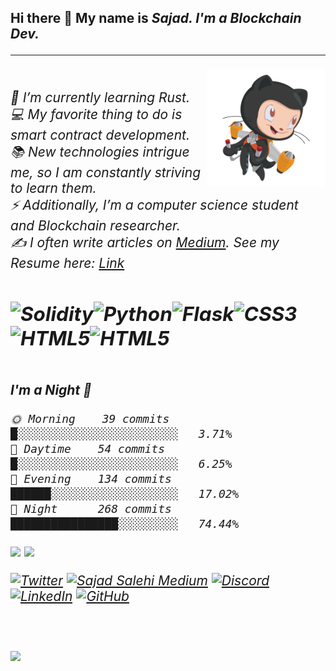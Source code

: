 <h2>Hi there 👋
My name is <i>Sajad<i>. I'm a <i>Blockchain Dev.<i>
  <hr>

<img align="right" alt="GIF" height="190px" src="https://github.com/Sajad-Salehi/Sajad-Salehi/blob/main/jetpacktocat.png" />
<h6>
<br>🌱 I’m currently learning Rust.<br>
💻 My favorite thing to do is smart contract development.<br>
📚 New technologies intrigue me, so I am constantly striving to learn them.<br>
⚡ Additionally, I’m a computer science student and Blockchain researcher.<br>
✍️ I often write articles on <a href='https://medium.com/@sajadsolidity'>Medium<a/>. See my Resume here: <a href="https://drive.google.com/file/d/1EfFb5AIdgW5WGK7wRgQ-GCe8x7rnzrvW/view?usp=sharing">Link<a/>
<h6>

![Solidity](https://img.shields.io/badge/Solidity-%23363636.svg?style=for-the-badge&logo=solidity&logoColor=white)![Python](https://img.shields.io/badge/python-3670A0?style=for-the-badge&logo=python&logoColor=ffdd54)![Flask](https://img.shields.io/badge/flask-%23000.svg?style=for-the-badge&logo=flask&logoColor=white)![CSS3](https://img.shields.io/badge/css3-%231572B6.svg?style=for-the-badge&logo=css3&logoColor=white)![HTML5](https://img.shields.io/badge/html5-%23E34F26.svg?style=for-the-badge&logo=html5&logoColor=white)![HTML5](https://camo.githubusercontent.com/c839570bc71901106b11b8411d9277a6a8356a9431e4a16d6c26db82caab7d62/68747470733a2f2f696d672e736869656c64732e696f2f62616467652f4d6f6e676f44422d2532333465613934622e7376673f7374796c653d666f722d7468652d6261646765266c6f676f3d6d6f6e676f6462266c6f676f436f6c6f723d7768697465)
  ---


<!--START_SECTION:waka-->

<br>**I'm a Night 🦉** 

```text
🌞 Morning    39 commits    █░░░░░░░░░░░░░░░░░░░░░░░░   3.71% 
🌆 Daytime    54 commits    █░░░░░░░░░░░░░░░░░░░░░░░░   6.25% 
🌃 Evening    134 commits   ██████░░░░░░░░░░░░░░░░░░░   17.02% 
🌙 Night      268 commits   ████████████████░░░░░░░░░   74.44%

```

![](https://github-readme-stats.vercel.app/api?username=sajad-salehi&theme=radical&hide_border=false&include_all_commits=false&count_private=false)
![](https://github-readme-streak-stats.herokuapp.com/?user=sajad-salehi&theme=radical&hide_border=false)


[![Twitter](https://img.shields.io/badge/Twitter-1DA1F2?style=for-the-badge&logo=twitter&logoColor=white)](https://twitter.com/__Soren)
[![Sajad Salehi Medium](https://img.shields.io/badge/Medium-000000?style=for-the-badge&logo=medium&logoColor=white)](https://medium.com/@sajadsolidity)
[![Discord](https://img.shields.io/badge/Discord-7289DA?style=for-the-badge&logo=discord&logoColor=white)]()
[![LinkedIn](https://img.shields.io/badge/LinkedIn-0077B5?style=for-the-badge&logo=linkedin&logoColor=white)](https://www.linkedin.com/in/sajad-salehi-528a24231)
[![GitHub](https://img.shields.io/badge/GitHub-100000?style=for-the-badge&logo=github&logoColor=white)](https://github.com/sajad-salehi)<br>


<br><br><img src="https://imgur.com/rilHVxA.png">
